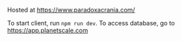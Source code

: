 Hosted at https://www.paradoxacrania.com/

To start client, run `npm run dev`.
To access database, go to https://app.planetscale.com
